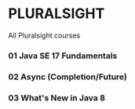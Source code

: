 # PLURALSIGHT

All Pluralsight courses


### 01 Java SE 17 Fundamentals
### 02 Async (Completion/Future)

### 03 What's New in Java 8

